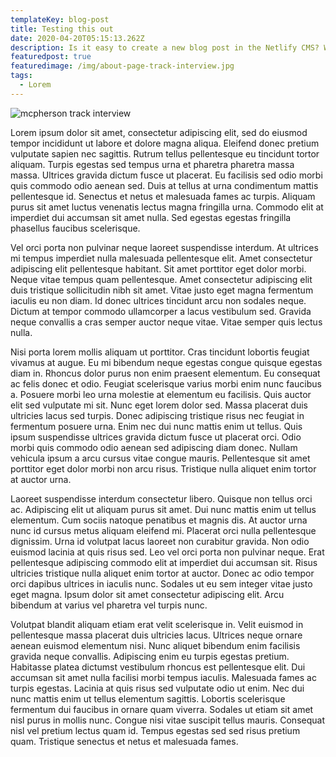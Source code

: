 ```yaml
---
templateKey: blog-post
title: Testing this out
date: 2020-04-20T05:15:13.262Z
description: Is it easy to create a new blog post in the Netlify CMS? We'll see.
featuredpost: true
featuredimage: /img/about-page-track-interview.jpg
tags:
  - Lorem
---
```

![mcpherson track interview](/img/about-page-track-interview.jpg)

Lorem ipsum dolor sit amet, consectetur adipiscing elit, sed do eiusmod tempor incididunt ut labore et dolore magna aliqua. Eleifend donec pretium vulputate sapien nec sagittis. Rutrum tellus pellentesque eu tincidunt tortor aliquam. Turpis egestas sed tempus urna et pharetra pharetra massa massa. Ultrices gravida dictum fusce ut placerat. Eu facilisis sed odio morbi quis commodo odio aenean sed. Duis at tellus at urna condimentum mattis pellentesque id. Senectus et netus et malesuada fames ac turpis. Aliquam purus sit amet luctus venenatis lectus magna fringilla urna. Commodo elit at imperdiet dui accumsan sit amet nulla. Sed egestas egestas fringilla phasellus faucibus scelerisque.

Vel orci porta non pulvinar neque laoreet suspendisse interdum. At ultrices mi tempus imperdiet nulla malesuada pellentesque elit. Amet consectetur adipiscing elit pellentesque habitant. Sit amet porttitor eget dolor morbi. Neque vitae tempus quam pellentesque. Amet consectetur adipiscing elit duis tristique sollicitudin nibh sit amet. Vitae justo eget magna fermentum iaculis eu non diam. Id donec ultrices tincidunt arcu non sodales neque. Dictum at tempor commodo ullamcorper a lacus vestibulum sed. Gravida neque convallis a cras semper auctor neque vitae. Vitae semper quis lectus nulla.

Nisi porta lorem mollis aliquam ut porttitor. Cras tincidunt lobortis feugiat vivamus at augue. Eu mi bibendum neque egestas congue quisque egestas diam in. Rhoncus dolor purus non enim praesent elementum. Eu consequat ac felis donec et odio. Feugiat scelerisque varius morbi enim nunc faucibus a. Posuere morbi leo urna molestie at elementum eu facilisis. Quis auctor elit sed vulputate mi sit. Nunc eget lorem dolor sed. Massa placerat duis ultricies lacus sed turpis. Donec adipiscing tristique risus nec feugiat in fermentum posuere urna. Enim nec dui nunc mattis enim ut tellus. Quis ipsum suspendisse ultrices gravida dictum fusce ut placerat orci. Odio morbi quis commodo odio aenean sed adipiscing diam donec. Nullam vehicula ipsum a arcu cursus vitae congue mauris. Pellentesque sit amet porttitor eget dolor morbi non arcu risus. Tristique nulla aliquet enim tortor at auctor urna.

Laoreet suspendisse interdum consectetur libero. Quisque non tellus orci ac. Adipiscing elit ut aliquam purus sit amet. Dui nunc mattis enim ut tellus elementum. Cum sociis natoque penatibus et magnis dis. At auctor urna nunc id cursus metus aliquam eleifend mi. Placerat orci nulla pellentesque dignissim. Urna id volutpat lacus laoreet non curabitur gravida. Non odio euismod lacinia at quis risus sed. Leo vel orci porta non pulvinar neque. Erat pellentesque adipiscing commodo elit at imperdiet dui accumsan sit. Risus ultricies tristique nulla aliquet enim tortor at auctor. Donec ac odio tempor orci dapibus ultrices in iaculis nunc. Sodales ut eu sem integer vitae justo eget magna. Ipsum dolor sit amet consectetur adipiscing elit. Arcu bibendum at varius vel pharetra vel turpis nunc.

Volutpat blandit aliquam etiam erat velit scelerisque in. Velit euismod in pellentesque massa placerat duis ultricies lacus. Ultrices neque ornare aenean euismod elementum nisi. Nunc aliquet bibendum enim facilisis gravida neque convallis. Adipiscing enim eu turpis egestas pretium. Habitasse platea dictumst vestibulum rhoncus est pellentesque elit. Dui accumsan sit amet nulla facilisi morbi tempus iaculis. Malesuada fames ac turpis egestas. Lacinia at quis risus sed vulputate odio ut enim. Nec dui nunc mattis enim ut tellus elementum sagittis. Lobortis scelerisque fermentum dui faucibus in ornare quam viverra. Sodales ut etiam sit amet nisl purus in mollis nunc. Congue nisi vitae suscipit tellus mauris. Consequat nisl vel pretium lectus quam id. Tempus egestas sed sed risus pretium quam. Tristique senectus et netus et malesuada fames.